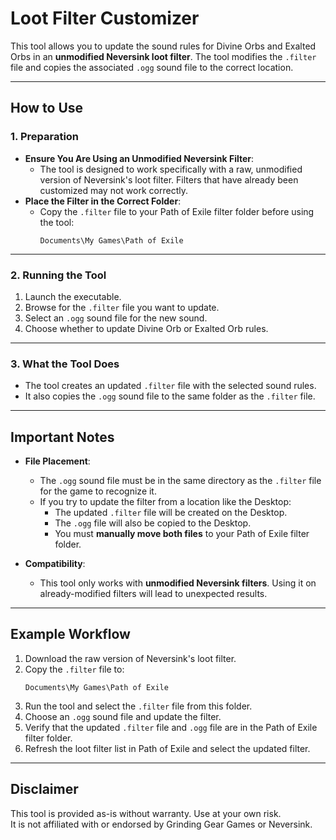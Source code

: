 # Loot Filter Customizer

This tool allows you to update the sound rules for Divine Orbs and Exalted Orbs in an **unmodified Neversink loot filter**. The tool modifies the `.filter` file and copies the associated `.ogg` sound file to the correct location.

---

## How to Use

### 1. **Preparation**
- **Ensure You Are Using an Unmodified Neversink Filter**:
  - The tool is designed to work specifically with a raw, unmodified version of Neversink's loot filter. Filters that have already been customized may not work correctly.
- **Place the Filter in the Correct Folder**:
  - Copy the `.filter` file to your Path of Exile filter folder before using the tool:
    ```
    Documents\My Games\Path of Exile
    ```

---

### 2. **Running the Tool**
1. Launch the executable.
2. Browse for the `.filter` file you want to update.
3. Select an `.ogg` sound file for the new sound.
4. Choose whether to update Divine Orb or Exalted Orb rules.

---

### 3. **What the Tool Does**
- The tool creates an updated `.filter` file with the selected sound rules.
- It also copies the `.ogg` sound file to the same folder as the `.filter` file.

---

## Important Notes
- **File Placement**:
  - The `.ogg` sound file must be in the same directory as the `.filter` file for the game to recognize it.
  - If you try to update the filter from a location like the Desktop:
    - The updated `.filter` file will be created on the Desktop.
    - The `.ogg` file will also be copied to the Desktop.
    - You must **manually move both files** to your Path of Exile filter folder.

- **Compatibility**:
  - This tool only works with **unmodified Neversink filters**. Using it on already-modified filters will lead to unexpected results.

---

## Example Workflow
1. Download the raw version of Neversink's loot filter.
2. Copy the `.filter` file to:
   ```
   Documents\My Games\Path of Exile
   ```
3. Run the tool and select the `.filter` file from this folder.
4. Choose an `.ogg` sound file and update the filter.
5. Verify that the updated `.filter` file and `.ogg` file are in the Path of Exile filter folder.
6. Refresh the loot filter list in Path of Exile and select the updated filter.

---

## Disclaimer
This tool is provided as-is without warranty. Use at your own risk.  
It is not affiliated with or endorsed by Grinding Gear Games or Neversink.

